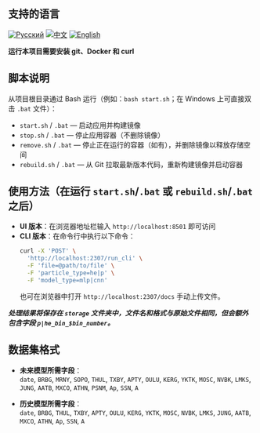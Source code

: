 ## 支持的语言
[![Русский](https://img.shields.io/badge/lang-Русский-blue)](README.md)
[![中文](https://img.shields.io/badge/lang-中文-red)](docs/README.zh.md)
[![English](https://img.shields.io/badge/lang-English-green)](docs/README.en.md)

**运行本项目需要安装 git、Docker 和 curl**

## 脚本说明
从项目根目录通过 Bash 运行（例如：`bash start.sh`；在 Windows 上可直接双击 `.bat` 文件）：
- `start.sh` / `.bat` — 启动应用并构建镜像  
- `stop.sh` / `.bat` — 停止应用容器（不删除镜像）  
- `remove.sh` / `.bat` — 停止正在运行的容器（如有），并删除镜像以释放存储空间  
- `rebuild.sh` / `.bat` — 从 Git 拉取最新版本代码，重新构建镜像并启动容器  

## 使用方法（在运行 `start.sh`/`.bat` 或 `rebuild.sh`/`.bat` 之后）
- **UI 版本**：在浏览器地址栏输入 `http://localhost:8501` 即可访问  
- **CLI 版本**：在命令行中执行以下命令：
  ```bash
  curl -X 'POST' \
    'http://localhost:2307/run_cli' \
    -F 'file=@path/to/file' \
    -F 'particle_type=he|p' \
    -F 'model_type=mlp|cnn'
  ```
  也可在浏览器中打开 `http://localhost:2307/docs` 手动上传文件。

***处理结果将保存在 `storage` 文件夹中，文件名和格式与原始文件相同，但会额外包含字段 `p|he_bin_$bin_number`。***

## 数据集格式
- **未来模型所需字段**：  
  `date`, `BRBG`, `MRNY`, `SOPO`, `THUL`, `TXBY`, `APTY`, `OULU`, `KERG`, `YKTK`, `MOSC`, `NVBK`, `LMKS`, `JUNG`, `AATB`, `MXCO`, `ATHN`, `PSNM`, `Ap`, `SSN`, `A`

- **历史模型所需字段**：  
  `date`, `BRBG`, `THUL`, `TXBY`, `APTY`, `OULU`, `KERG`, `YKTK`, `MOSC`, `NVBK`, `LMKS`, `JUNG`, `AATB`, `MXCO`, `ATHN`, `Ap`, `SSN`, `A`